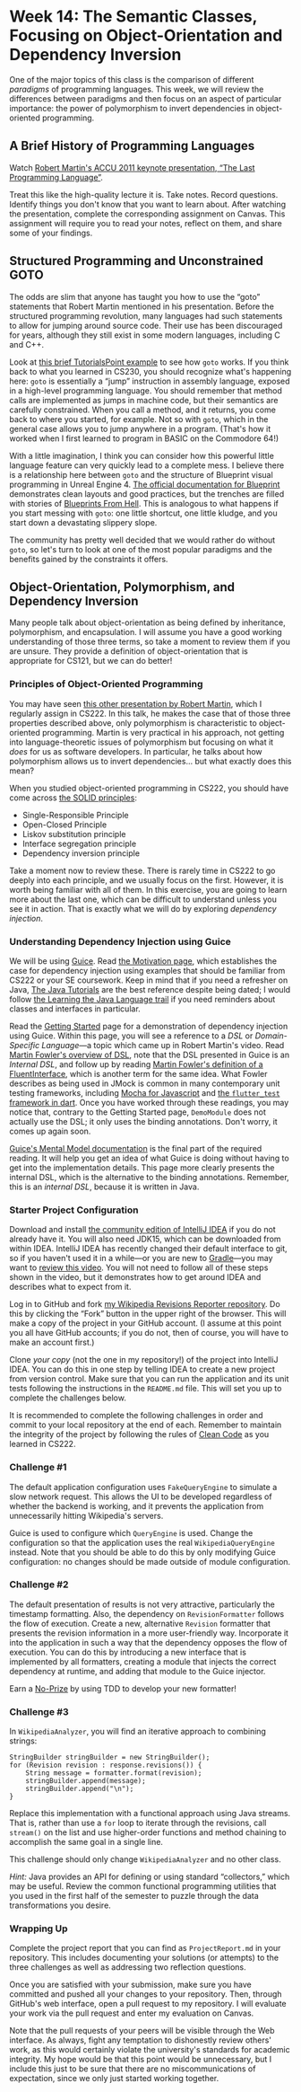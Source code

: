 # Week 14: The Semantic Classes, Focusing on Object-Orientation and Dependency Inversion

One of the major topics of this class is the comparison of different _paradigms_
of programming languages. This week, we will review the differences between paradigms
and then focus on an aspect of particular importance: the power of polymorphism 
to invert dependencies in object-oriented programming.

## A Brief History of Programming Languages

Watch [Robert Martin's ACCU 2011 keynote presentation, &ldquo;The Last Programming Language&rdquo;](https://www.youtube.com/watch?v=P2yr-3F6PQo).

Treat this like the high-quality lecture it is. Take notes. Record questions.
Identify things you don't know that you want to learn about. After watching the
presentation, complete the corresponding assignment on Canvas. This assignment
will require you to read your notes, reflect on them, and share some of your
findings.

## Structured Programming and Unconstrained GOTO

The odds are slim that anyone has taught you how to use the &ldquo;goto&rdquo;
statements that Robert Martin mentioned in his presentation.
Before the structured programming revolution, many languages had such 
statements to allow for jumping around source code. Their use has been
discouraged for years, although they still exist in some modern languages,
including C and C++. 

Look at [this brief TutorialsPoint example](https://www.tutorialspoint.com/cprogramming/c_goto_statement.htm)
to see how `goto` works. If you think back to what you learned in CS230,
you should recognize what's happening here: `goto` is essentially
a &ldquo;jump&rdquo; instruction in assembly language, exposed
in a high-level programming language. 
You should remember that method calls are implemented as jumps in
machine code, but their semantics are carefully constrained.
When you call a method, and it returns, you come back to where you started,
for example.
Not so with `goto`, which in the general case allows you to jump
anywhere in a program. (That's how it worked when I first learned to program
in BASIC on the Commodore&nbsp;64!)

With a little imagination, I think you can consider how this powerful little
language feature can very quickly lead to a complete mess.
I believe there is a relationship here between `goto` and the structure
of Blueprint visual programming in Unreal Engine 4. 
[The official documentation for Blueprint](https://docs.unrealengine.com/en-US/ProgrammingAndScripting/Blueprints/index.html)
demonstrates clean layouts and good practices, but the trenches are filled
with stories of [Blueprints From Hell](https://blueprintsfromhell.tumblr.com/).
This is analogous to what happens if you start messing with `goto`:
one little shortcut, one little kludge, and you start down a devastating 
slippery slope.

The community has pretty well decided that we would rather do without
`goto`, so let's turn to look at one of the most popular paradigms
and the benefits gained by the constraints it offers.

## Object-Orientation, Polymorphism, and Dependency Inversion

Many people talk about object-orientation as being defined by inheritance,
polymorphism, and encapsulation. I will assume you have a good
working understanding of those three terms, so take a moment to review
them if you are unsure. They provide a definition of object-orientation that
is appropriate for CS121, but we can do better!

### Principles of Object-Oriented Programming

You may have seen 
[this other presentation by Robert Martin](https://www.youtube.com/watch?v=t86v3N4OshQ), 
which I regularly assign in CS222.
In this talk, he makes the case that of those three properties described above,
only polymorphism is characteristic to object-oriented
programming.
Martin is very practical in his approach, not getting into language-theoretic issues of 
polymorphism but focusing on what it _does_ for us as software developers.
In particular, he talks about how polymorphism allows us to invert
dependencies... but what exactly does this mean? 

When you studied object-oriented programming in CS222, you should have come
across [the SOLID principles](https://en.wikipedia.org/wiki/SOLID):

- Single-Responsible Principle
- Open-Closed Principle
- Liskov substitution principle
- Interface segregation principle
- Dependency inversion principle

Take a moment now to review these.
There is rarely time in CS222 to go deeply into each principle, and
we usually focus on the first. However, it is worth being familiar with all
of them. In this exercise, you are going to learn more about the last one,
which can be difficult to understand unless you see it in action.
That is exactly what we will do by exploring _dependency injection_.

### Understanding Dependency Injection using Guice

We will be using
[Guice](https://github.com/google/guice). Read [the Motivation
page](https://github.com/google/guice/wiki/Motivation), which establishes
the case for dependency injection using examples that should be familiar
from CS222 or your SE coursework.
Keep in mind that if you need a refresher on Java, 
[The Java Tutorials](https://docs.oracle.com/javase/tutorial/) are the best reference
despite being dated; I would follow 
[the Learning the Java Language trail](https://docs.oracle.com/javase/tutorial/java/index.html)
if you need reminders about classes and interfaces in particular.

Read the [Getting Started](https://github.com/google/guice/wiki/GettingStarted)
page for a demonstration of dependency injection using Guice. Within this page,
you will see a reference to a _DSL_ or _Domain-Specific Language_&mdash;a topic
which came up in Robert Martin's video. Read [Martin Fowler's overview of
DSL](https://martinfowler.com/bliki/DomainSpecificLanguage.html), note that the
DSL presented in Guice is an _Internal DSL_, and follow up by reading [Martin
Fowler's definition of a
FluentInterface](https://martinfowler.com/bliki/FluentInterface.html), which is
another term for the same idea. What Fowler describes as being used in JMock is
common in many contemporary unit testing frameworks, including [Mocha for
Javascript](https://mochajs.org/) and [the `flutter_test` framework in
dart](https://flutter.dev/docs/cookbook/testing/unit/introduction). Once you
have worked through these readings, you may notice that, contrary to the Getting
Started page, `DemoModule` does not actually use the DSL; it only uses the
binding annotations. Don't worry, it comes up again soon.

[Guice's Mental Model documentation](https://github.com/google/guice/wiki/MentalModel)
is the final part of the required reading.
It will help you get an idea of what Guice is doing without having to get into
the implementation details.
This page more clearly presents the internal DSL, 
which is the alternative to the binding annotations.
Remember, this is an _internal DSL_, because it is written in Java. 

### Starter Project Configuration

Download and install [the community edition of IntelliJ
IDEA](https://www.jetbrains.com/idea/download/) if you do not already have it.
You will also need JDK15, which can be downloaded from within IDEA. IntelliJ
IDEA has recently changed their default interface to git, so if you haven't used
it in a while&mdash;or you are new to [Gradle](https://gradle.org/)&mdash;you
may want to [review this video](https://youtu.be/_XjTyQpmzUk).
You will not need to follow all of these steps shown in the video, but it
demonstrates how to get around IDEA and describes what to expect from it.

Log in to GitHub and fork
[my Wikipedia Revisions Reporter repository](https://github.com/doctor-g/WikipediaRevisionsReporter).
Do this by clicking the &ldquo;Fork&rdquo; button in the upper right
of the browser. This will make a copy of the project in your 
GitHub account. (I assume at this point you all have GitHub accounts; if you
do not, then of course, you will have to make an account first.)

Clone _your copy_ (not the one in my repository!) of the project into IntelliJ IDEA.
You can do this in one step by telling IDEA to create
 a new project from version control.
Make sure that you can run the application and its unit tests following the
instructions in the `README.md` file.
This will set you up to complete the challenges below.

It is recommended to complete the following challenges in order and commit to
your local repository at the end of each. Remember to maintain the integrity of
the project by following the rules of 
[Clean Code](https://www.amazon.com/Clean-Code-Handbook-Software-Craftsmanship/dp/0132350882)
as you learned in CS222.

### Challenge #1

The default application configuration uses `FakeQueryEngine` to simulate a slow
network request. This allows the UI to be developed regardless of whether the
backend is working, and it prevents the application from unnecessarily hitting
Wikipedia's servers.

Guice is used to configure which `QueryEngine` is used. Change the
configuration so that the application uses the real `WikipediaQueryEngine`
instead. Note that you should be able to do this by only modifying Guice
configuration: no changes should be made outside of module configuration.

### Challenge #2

The default presentation of results is not very attractive, particularly the
timestamp formatting. Also, the dependency on `RevisionFormatter` follows the
flow of execution. Create a new, alternative `Revision` formatter that presents
the revision information in a more user-friendly way. Incorporate it into the
application in such a way that the dependency opposes the flow of execution. You
can do this by introducing a new interface that is implemented by all
formatters, creating a module that injects the correct dependency at runtime,
and adding that module to the Guice injector.

Earn a [No-Prize](https://en.wikipedia.org/wiki/Marvel_No-Prize) by using TDD to
develop your new formatter!

### Challenge #3

In `WikipediaAnalyzer`, you will find an iterative approach to combining strings:
```
StringBuilder stringBuilder = new StringBuilder();
for (Revision revision : response.revisions()) {
    String message = formatter.format(revision);
    stringBuilder.append(message);
    stringBuilder.append("\n");
}
```
Replace this implementation with a functional approach using Java streams.
That is, rather than use a `for` loop to iterate through the revisions,
call `stream()` on the list and use higher-order functions and method chaining
to accomplish the same goal in a single line. 

This challenge should only change `WikipediaAnalyzer` and no other class.

_Hint:_ Java provides an API for defining or using standard &ldquo;collectors,&rdquo;
which may be useful.
Review the common functional programming utilities that you used
in the first half of the semester to puzzle through the data transformations
you desire.

### Wrapping Up

Complete the project report that you can find as `ProjectReport.md` in your
repository. This includes documenting your solutions (or attempts) to the
three challenges as well as addressing two reflection questions.

Once you are satisfied with your submission, make sure you have committed and
pushed all your changes to your repository. Then, through GitHub's web
interface, open a pull request to my repository. I will evaluate your work via
the pull request and enter my evaluation on Canvas.

Note that the pull requests of your peers will be visible through the Web interface.
As always, fight any temptation to dishonestly review others' work, as this
would certainly violate the university's standards for academic integrity.
My hope would be that this point would be unnecessary, but I include this just
to be sure that there are no miscommunications of expectation, since we only
just started working together.
